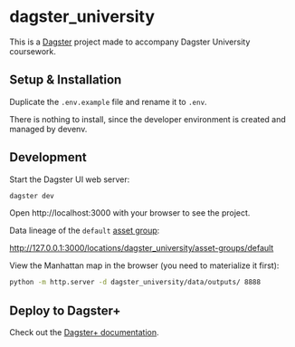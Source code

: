 # dagster_university

This is a [Dagster](https://dagster.io/) project made to accompany Dagster University coursework.

## Setup & Installation

Duplicate the `.env.example` file and rename it to `.env`.

There is nothing to install, since the developer environment is created and managed by devenv.

## Development

Start the Dagster UI web server:

```bash
dagster dev
```

Open http://localhost:3000 with your browser to see the project.

Data lineage of the `default` [asset group](https://docs.dagster.io/concepts/assets/software-defined-assets#grouping-assets):

http://127.0.0.1:3000/locations/dagster_university/asset-groups/default

View the Manhattan map in the browser (you need to materialize it first):

```sh
python -m http.server -d dagster_university/data/outputs/ 8888
```

## Deploy to Dagster+

Check out the [Dagster+ documentation](https://docs.dagster.io/dagster-plus).
